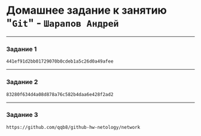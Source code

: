 # Домашнее задание к занятию "`Git`" - `Шарапов Андрей`

---

### Задание 1

`441ef91d2bb01729070b0cdeb1a5c26d0a49afee`

---

### Задание 2

`83280f634d4a08d878a76c582b4daa6e428f2ad2`

---

### Задание 3

`https://github.com/qqb8/github-hw-netology/network`